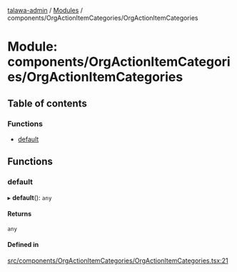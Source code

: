 [talawa-admin](../README.md) / [Modules](../modules.md) / components/OrgActionItemCategories/OrgActionItemCategories

# Module: components/OrgActionItemCategories/OrgActionItemCategories

## Table of contents

### Functions

- [default](components_OrgActionItemCategories_OrgActionItemCategories.md#default)

## Functions

### default

▸ **default**(): `any`

#### Returns

`any`

#### Defined in

[src/components/OrgActionItemCategories/OrgActionItemCategories.tsx:21](https://github.com/Azad99-9/talawa-admin/blob/2895a12/src/components/OrgActionItemCategories/OrgActionItemCategories.tsx#L21)
